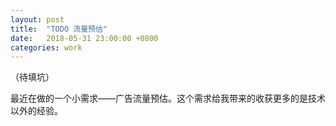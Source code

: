 ```yaml
---
layout: post
title:  "TODO 流量预估"
date:   2018-05-31 23:00:00 +0800
categories: work
---
```


（待填坑）

最近在做的一个小需求——广告流量预估。这个需求给我带来的收获更多的是技术以外的经验。
